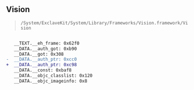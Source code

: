 ## Vision

> `/System/ExclaveKit/System/Library/Frameworks/Vision.framework/Vision`

```diff

   __TEXT.__eh_frame: 0x62f0
   __DATA.__auth_got: 0xb90
   __DATA.__got: 0x308
-  __DATA.__auth_ptr: 0xcc0
+  __DATA.__auth_ptr: 0xc98
   __DATA.__const: 0xbaf8
   __DATA.__objc_classlist: 0x120
   __DATA.__objc_imageinfo: 0x8

```
